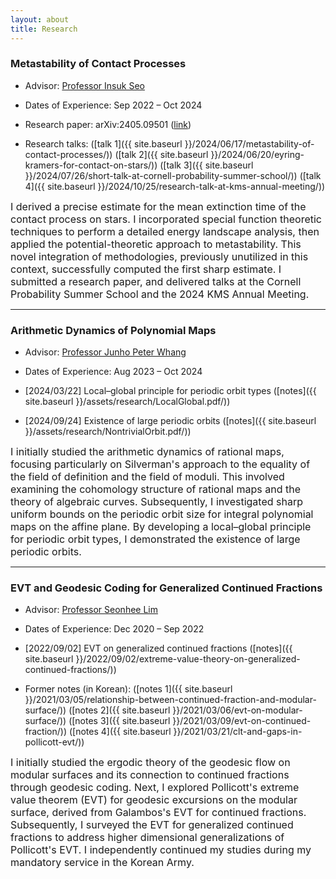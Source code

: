 ```yaml
---
layout: about
title: Research
---
```


### <b>Metastability of Contact Processes</b>
- Advisor: [Professor Insuk Seo](http://www.math.snu.ac.kr/~insuk.seo/)
- Dates of Experience: Sep 2022 – Oct 2024

- Research paper: arXiv:2405.09501 ([link](https://arxiv.org/abs/2405.09501))
- Research talks: ([talk 1]({{ site.baseurl }}/2024/06/17/metastability-of-contact-processes/)) ([talk 2]({{ site.baseurl }}/2024/06/20/eyring-kramers-for-contact-on-stars/)) ([talk 3]({{ site.baseurl }}/2024/07/26/short-talk-at-cornell-probability-summer-school/)) ([talk 4]({{ site.baseurl }}/2024/10/25/research-talk-at-kms-annual-meeting/))

<font size="3">
I derived a precise estimate for the mean extinction time of the contact process on stars. I incorporated special function theoretic techniques to perform a detailed energy landscape analysis, then applied the potential-theoretic approach to metastability. This novel integration of methodologies, previously unutilized in this context, successfully computed the first sharp estimate. I submitted a research paper, and delivered talks at the Cornell Probability Summer School and the 2024 KMS Annual Meeting.
</font> 

---
### <b>Arithmetic Dynamics of Polynomial Maps</b>
- Advisor: [Professor Junho Peter Whang](https://www.math.snu.ac.kr/~jwhang/)
- Dates of Experience: Aug 2023 – Oct 2024

- [2024/03/22] Local–global principle for periodic orbit types ([notes]({{ site.baseurl }}/assets/research/LocalGlobal.pdf/))
- [2024/09/24] Existence of large periodic orbits ([notes]({{ site.baseurl }}/assets/research/NontrivialOrbit.pdf/))

<font size="3">
I initially studied the arithmetic dynamics of rational maps, focusing particularly on Silverman's approach to the equality of the field of definition and the field of moduli. This involved examining the cohomology structure of rational maps and the theory of algebraic curves. Subsequently, I investigated sharp uniform bounds on the periodic orbit size for integral polynomial maps on the affine plane. By developing a local–global principle for periodic orbit types, I demonstrated the existence of large periodic orbits.
</font> 


---
### <b>EVT and Geodesic Coding for Generalized Continued Fractions</b>
- Advisor: [Professor Seonhee Lim](https://www.math.snu.ac.kr/~lim/)
- Dates of Experience: Dec 2020 – Sep 2022

- [2022/09/02] EVT on generalized continued fractions ([notes]({{ site.baseurl }}/2022/09/02/extreme-value-theory-on-generalized-continued-fractions/))
- Former notes (in Korean): ([notes 1]({{ site.baseurl }}/2021/03/05/relationship-between-continued-fraction-and-modular-surface/)) ([notes 2]({{ site.baseurl }}/2021/03/06/evt-on-modular-surface/)) ([notes 3]({{ site.baseurl }}/2021/03/09/evt-on-continued-fraction/)) ([notes 4]({{ site.baseurl }}/2021/03/21/clt-and-gaps-in-pollicott-evt/))

<font size="3">
I initially studied the ergodic theory of the geodesic flow on modular surfaces and its connection to continued fractions through geodesic coding. Next, I explored Pollicott's extreme value theorem (EVT) for geodesic excursions on the modular surface, derived from Galambos's EVT for continued fractions. Subsequently, I surveyed the EVT for generalized continued fractions to address higher dimensional generalizations of Pollicott's EVT. I independently continued my studies during my mandatory service in the Korean Army.
</font> 